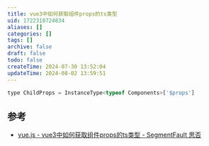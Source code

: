 ```yaml
---
title: vue3中如何获取组件props的ts类型
uid: 1722318724834
aliases: []
categories: []
tags: []
archive: false
draft: false
todo: false
createTime: 2024-07-30 13:52:04
updateTime: 2024-08-02 13:59:51
---
```


```javascript
type ChildProps = InstanceType<typeof Components>['$props']
```

## 参考

- [vue.js - vue3中如何获取组件props的ts类型 - SegmentFault 思否](https://segmentfault.com/q/1010000041918619)
